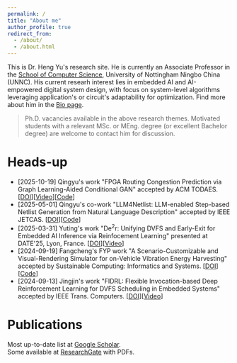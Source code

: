 ```yaml
---
permalink: /
title: "About me"
author_profile: true
redirect_from: 
  - /about/
  - /about.html
---
```


This is Dr. Heng Yu's research site. He is currently an Associate Professor in the [School of Computer Science](https://www.nottingham.edu.cn/en/science-engineering/departments-schools/cs/home.aspx), University of Nottingham Ningbo China (UNNC). His current researh interest lies in embedded AI and AI-empowered digital system design, with focus on system-level algorithms leveraging application's or circuit's adaptability for optimization. Find more about him in the [Bio page](https://eleyuheng.github.io/bio/).

> Ph.D. vacancies available in the above research themes. Motivated students with a relevant MSc. or MEng. degree (or excellent Bachelor degree) are welcome to contact him for discussion.

# Heads-up

- [2025-10-19] Qingyu's work "FPGA Routing Congestion Prediction via Graph Learning-Aided Conditional GAN" accepted by ACM TODAES. [[DOI](https://dl.acm.org/doi/10.1145/3773770)][[Video](https://www.bilibili.com/video/BV1axyqBKE4N/?share_source=copy_web&vd_source=0dd5d4ba81243664a97b7363c70c8e5e)][[Code](https://github.com/AIPnR/FPGA_Hetero_Congestion_Prediction)]
- [2025-05-01] Qingyu's co-work "LLM4Netlist: LLM-enabled Step-based Netlist Generation from Natural Language Description" accepted by IEEE JETCAS. [[DOI](https://doi.org/10.1109/JETCAS.2025.3568548)][[Code](https://github.com/klyebit/LLM4Netlist.git)]
- [2025-03-31] Yuting's work "De<sup>2</sup>r: Unifying DVFS and Early-Exit for Embedded AI Inference via Reinfocement Learning" presented at DATE'25, Lyon, France. [[DOI](https://doi.org/10.23919/DATE64628.2025.10992707)][[Video](https://www.bilibili.com/video/BV1ydNHekEyT/?share_source=copy_web&vd_source=0dd5d4ba81243664a97b7363c70c8e5e)]
- [2024-09-19] Fangcheng's FYP work "A Scenario-Customizable and Visual-Rendering Simulator for on-Vehicle Vibration Energy Harvesting" accepted by Sustainable Computing: Informatics and Systems. [[DOI](https://doi.org/10.1016/j.suscom.2024.101039)][[Code](https://github.com/Jerry20000730/On-Car-Vibration-Based-Harvester-Simulation/)]
- [2024-09-13] Jingjin's work "FIDRL: Flexible Invocation-based Deep Reinforcement Learning for DVFS Scheduling in Embedded Systems" accepted by IEEE Trans. Computers. [[DOI](https://doi.org/10.1109/TC.2024.3465933)][[Video](https://www.bilibili.com/video/BV1jSNneZE6w/?share_source=copy_web&vd_source=0dd5d4ba81243664a97b7363c70c8e5e)]


# Publications

Most up-to-date list at [Google Scholar](https://scholar.google.com/citations?user=tptOgEEAAAAJ&hl=en).<br>
Some available at [ResearchGate](https://www.researchgate.net/profile/Heng-Yu-9?ev=hdr_xprf) with PDFs.


